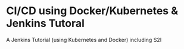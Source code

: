 # CI/CD using Docker/Kubernetes &amp; Jenkins Tutoral

A Jenkins Tutorial (using Kubernetes and Docker) including S2I

